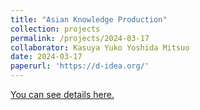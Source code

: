```yaml
---
title: "Asian Knowledge Production"
collection: projects
permalink: /projects/2024-03-17
collaborator: Kasuya Yuko Yoshida Mitsuo
date: 2024-03-17
paperurl: 'https://d-idea.org/'
---
```


<a href='https://d-idea.org/'>You can see details here.</a>
